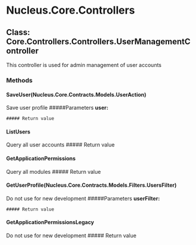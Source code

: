 ﻿# Nucleus.Core.Controllers


## Class: Core.Controllers.Controllers.UserManagementController
This controller is used for admin management of user accounts
### Methods


#### SaveUser(Nucleus.Core.Contracts.Models.UserAction)
Save user profile
    #####Parameters
    **user:** 

    ##### Return value
    

#### ListUsers
Query all user accounts
    ##### Return value
    

#### GetApplicationPermissions
Query all modules
    ##### Return value
    

#### GetUserProfile(Nucleus.Core.Contracts.Models.Filters.UsersFilter)
Do not use for new development
    #####Parameters
    **userFilter:** 

    ##### Return value
    

#### GetApplicationPermissionsLegacy
Do not use for new development
    ##### Return value
    